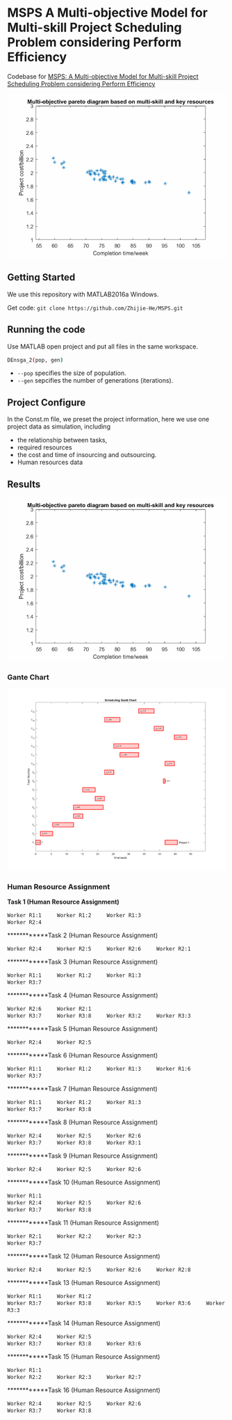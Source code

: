 # MSPS A Multi-objective Model for Multi-skill Project Scheduling Problem considering Perform Efficiency

Codebase for [MSPS: A Multi-objective Model for Multi-skill Project Scheduling Problem considering Perform Efficiency
](https://ieeexplore.ieee.org/document/8948152) 

<p align="center">
<img src="https://github.com/Zhijie-He/MSPS/blob/main/images/MSPS_generation_2d.gif"/>
</p>

## Getting Started
We use this repository with MATLAB2016a Windows.

Get code: `git clone https://github.com/Zhijie-He/MSPS.git`

## Running the code
Use MATLAB open project and put all files in the same workspace.
```bash
DEnsga_2(pop, gen)
```
- `--pop` specifies the size of population.
- `--gen` sepcifies the number of generations (iterations).

## Project Configure
In the Const.m file, we preset the project information, here we use one project data as simulation, 
including 
- the relationship between tasks, 
- required resources 
- the cost and time of insourcing and outsourcing.
- Human resources data

## Results
<img src="https://github.com/Zhijie-He/MSPS/blob/main/images/MSPS_generation_2d.gif"/>

### Gante Chart
<p align="center">
<img src="https://github.com/Zhijie-He/MSPS/blob/main/images/project_gante.png"/>
</p>


### Human Resource Assignment
**Task 1 (Human Resource Assignment)**

	Worker R1:1		Worker R1:2		Worker R1:3	
	Worker R2:4	

************Task 2 (Human Resource Assignment)

	Worker R2:4		Worker R2:5		Worker R2:6		Worker R2:1	

************Task 3 (Human Resource Assignment)

	Worker R1:1		Worker R1:2		Worker R1:3	
	Worker R3:7	
************Task 4 (Human Resource Assignment)

	Worker R2:6		Worker R2:1	
	Worker R3:7		Worker R3:8		Worker R3:2		Worker R3:3	
************Task 5 (Human Resource Assignment)

	Worker R2:4		Worker R2:5	
************Task 6 (Human Resource Assignment)

	Worker R1:1		Worker R1:2		Worker R1:3		Worker R1:6	
	Worker R3:7	
************Task 7 (Human Resource Assignment)

	Worker R1:1		Worker R1:2		Worker R1:3	
	Worker R3:7		Worker R3:8	
************Task 8 (Human Resource Assignment)

	Worker R2:4		Worker R2:5		Worker R2:6	
	Worker R3:7		Worker R3:8		Worker R3:1	
************Task 9 (Human Resource Assignment)

	Worker R2:4		Worker R2:5		Worker R2:6	

************Task 10 (Human Resource Assignment)

	Worker R1:1	
	Worker R2:4		Worker R2:5		Worker R2:6	
	Worker R3:7		Worker R3:8	
************Task 11 (Human Resource Assignment)

	Worker R2:1		Worker R2:2		Worker R2:3	
	Worker R3:7	
************Task 12 (Human Resource Assignment)

	Worker R2:4		Worker R2:5		Worker R2:6		Worker R2:8	
************Task 13 (Human Resource Assignment)

	Worker R1:1		Worker R1:2	
	Worker R3:7		Worker R3:8		Worker R3:5		Worker R3:6		Worker R3:3	
************Task 14 (Human Resource Assignment)

	Worker R2:4		Worker R2:5	
	Worker R3:7		Worker R3:8		Worker R3:6	
************Task 15 (Human Resource Assignment)

	Worker R1:1	
	Worker R2:2		Worker R2:3		Worker R2:7	

************Task 16 (Human Resource Assignment)

	Worker R2:4		Worker R2:5		Worker R2:6	
	Worker R3:7		Worker R3:8	

